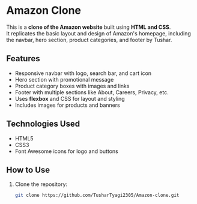 

# Amazon Clone

This is a **clone of the Amazon website** built using **HTML and CSS**.  
It replicates the basic layout and design of Amazon's homepage, including the navbar, hero section, product categories, and footer by Tushar.

## Features

- Responsive navbar with logo, search bar, and cart icon
- Hero section with promotional message
- Product category boxes with images and links
- Footer with multiple sections like About, Careers, Privacy, etc.
- Uses **flexbox** and CSS for layout and styling
- Includes images for products and banners

## Technologies Used

- HTML5
- CSS3
- Font Awesome icons for logo and buttons

## How to Use

1. Clone the repository:
   ```bash
   git clone https://github.com/TusharTyagi2305/Amazon-clone.git

